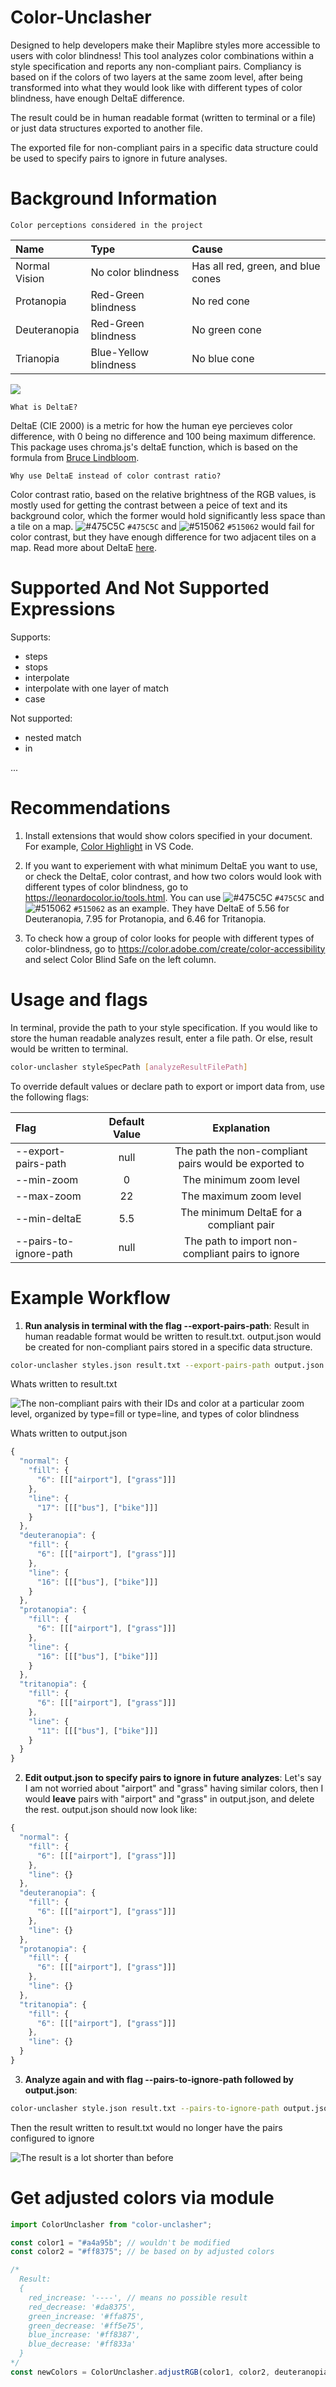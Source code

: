 # Color-Unclasher

Designed to help developers make their Maplibre styles more accessible to users with color blindness! This tool analyzes color combinations within a style specification and reports any non-compliant pairs. Compliancy is based on if the colors of two layers at the same zoom level, after being transformed into what they would look like with different types of color blindness, have enough DeltaE difference.

The result could be in human readable format (written to terminal or a file) or just data structures exported to another file. 

The exported file for non-compliant pairs in a specific data structure could be used to specify pairs to ignore in future analyses.

# Background Information

`Color perceptions considered in the project`

| Name | Type  | Cause |
| :------------ |:---------------| :---------------|
| Normal Vision | No color blindness | Has all red, green, and blue cones |
| Protanopia | Red-Green blindness | No red cone |
| Deuteranopia | Red-Green blindness | No green cone |
| Trianopia | Blue-Yellow blindness | No blue cone |

![](https://helpx.adobe.com/content/dam/help/en/creative-cloud/adobe-color-accessibility-tools/jcr_content/main-pars/image_1504444034/adobe-color-img.png)

`What is DeltaE?`

DeltaE (CIE 2000) is a metric for how the human eye percieves color difference, with 0 being no difference and 100 being maximum difference. This package uses chroma.js's deltaE function, which is based on the formula from [Bruce Lindbloom](http://www.brucelindbloom.com/index.html?Eqn_DeltaE_CIE2000.html). 

`Why use DeltaE instead of color contrast ratio?`

Color contrast ratio, based on the relative brightness of the RGB values, is mostly used for getting the contrast between a peice of text and its background color, which the former would hold significantly less space than a tile on a map. ![#475C5C](https://placehold.co/15x15/475C5C/475C5C.png) `#475C5C` and ![#515062](https://placehold.co/10x15/515062/515062.png) `#515062` would fail for color contrast, but they have enough difference for two adjacent tiles on a map. Read more about DeltaE [here](https://techkonusa.com/demystifying-the-cie-%CE%B4e-2000-formula/).

# Supported And Not Supported Expressions
Supports:
-  steps
-  stops
-  interpolate
-  interpolate with one layer of match
-  case

Not supported:
- nested match
- in

...
  
# Recommendations

1.  Install extensions that would show colors specified in your document. For example, [Color Highlight](https://marketplace.visualstudio.com/items?itemName=naumovs.color-highlight) in VS Code.

2.  If you want to experiement with what minimum DeltaE you want to use, or check the DeltaE, color contrast, and how two colors would look with different types of color blindness, go to https://leonardocolor.io/tools.html. You can use ![#475C5C](https://placehold.co/15x15/475C5C/475C5C.png) `#475C5C` and ![#515062](https://placehold.co/10x15/515062/515062.png) `#515062` as an example. They have DeltaE of 5.56 for Deuteranopia, 7.95 for Protanopia, and 6.46 for Tritanopia.

3.  To check how a group of color looks for people with different types of color-blindness, go to https://color.adobe.com/create/color-accessibility and select Color Blind Safe on the left column.

# Usage and flags

In terminal, provide the path to your style specification. If you would like to store the human readable analyzes result, enter a file path. Or else, result would be written to terminal.

```sh
color-unclasher styleSpecPath [analyzeResultFilePath]
```

To override default values or declare path to export or import data from, use the following flags:

| Flag  | Default Value | Explanation |
| :------------ |:---------------:| :-----:|
| --export-pairs-path     | null | The path the non-compliant pairs would be exported to |
| --min-zoom      | 0        |  The minimum zoom level |
| --max-zoom | 22       |   The maximum zoom level |
| --min-deltaE | 5.5       |   The minimum DeltaE for a compliant pair |
| --pairs-to-ignore-path| null       |  The path to import non-compliant pairs to ignore |

# Example Workflow
1.  **Run analysis in terminal with the flag --export-pairs-path**: Result in human readable format would be written to result.txt. output.json would be created for non-compliant pairs stored in a specific data structure.

```sh
color-unclasher styles.json result.txt --export-pairs-path output.json
```

Whats written to result.txt

![The non-compliant pairs with their IDs and color at a particular zoom level, organized by type=fill or type=line, and types of color blindness](.github/r1.png)

Whats written to output.json

```js
{
  "normal": {
    "fill": {
      "6": [[["airport"], ["grass"]]]
    },
    "line": {
      "17": [[["bus"], ["bike"]]]
    }
  },
  "deuteranopia": {
    "fill": {
      "6": [[["airport"], ["grass"]]]
    },
    "line": {
      "16": [[["bus"], ["bike"]]]
    }
  },
  "protanopia": {
    "fill": {
      "6": [[["airport"], ["grass"]]]
    },
    "line": {
      "16": [[["bus"], ["bike"]]]
    }
  },
  "tritanopia": {
    "fill": {
      "6": [[["airport"], ["grass"]]]
    },
    "line": {
      "11": [[["bus"], ["bike"]]]
    }
  }
}
```

2. **Edit output.json to specify pairs to ignore in future analyzes**: Let's say I am not worried about "airport" and "grass" having similar colors, then I would **leave** pairs with "airport" and "grass" in output.json, and delete the rest. output.json should now look like:

```js
{
  "normal": {
    "fill": {
      "6": [[["airport"], ["grass"]]]
    },
    "line": {}
  },
  "deuteranopia": {
    "fill": {
      "6": [[["airport"], ["grass"]]]
    },
    "line": {}
  },
  "protanopia": {
    "fill": {
      "6": [[["airport"], ["grass"]]]
    },
    "line": {}
  },
  "tritanopia": {
    "fill": {
      "6": [[["airport"], ["grass"]]]
    },
    "line": {}
  }
}
```

3. **Analyze again and with flag --pairs-to-ignore-path followed by output.json**:

```sh
color-unclasher style.json result.txt --pairs-to-ignore-path output.json
```

Then the result written to result.txt would no longer have the pairs configured to ignore

![The result is a lot shorter than before](.github/r2.png)

# Get adjusted colors via module

```js
import ColorUnclasher from "color-unclasher";

const color1 = "#a4a95b"; // wouldn't be modified
const color2 = "#ff8375"; // be based on by adjusted colors 

/*
  Result:
  {
    red_increase: '----', // means no possible result
    red_decrease: '#da8375',
    green_increase: '#ffa875',
    green_decrease: '#ff5e75',
    blue_increase: '#ff8387',
    blue_decrease: '#ff833a'
  }
*/
const newColors = ColorUnclasher.adjustRGB(color1, color2, deuteranopia);
```

